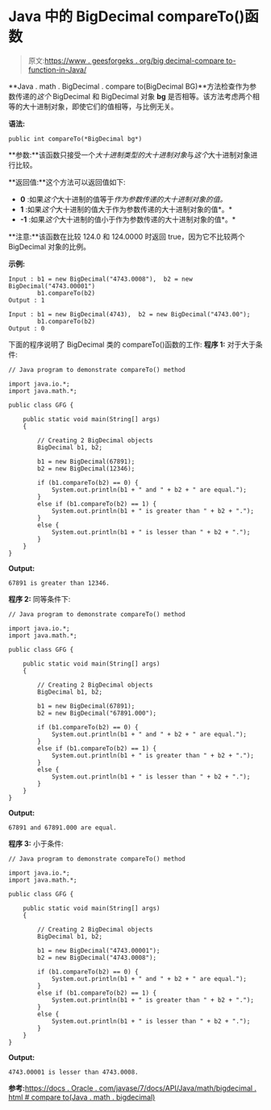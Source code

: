# Java 中的 BigDecimal compareTo()函数

> 原文:[https://www . geesforgeks . org/big decimal-compare to-function-in-Java/](https://www.geeksforgeeks.org/bigdecimal-compareto-function-in-java/)

**Java . math . BigDecimal . compare to(BigDecimal BG)**方法检查作为参数传递的*这个* BigDecimal 和 BigDecimal 对象 **bg** 是否相等。该方法考虑两个相等的大十进制对象，即使它们的值相等，与比例无关。

**语法:**

```
public int compareTo(*BigDecimal bg*)
```

**参数:**该函数只接受一个*大十进制类型的大十进制对象*与*这个*大十进制对象进行比较。

**返回值:**这个方法可以返回值如下:

*   **0** :如果*这个*大十进制的值等于*作为参数传递的大十进制对象的值。*
*   **1** :如果*这个*大十进制的值大于作为参数传递的大十进制对象的值*。*
*   **-1** :如果*这个*大十进制的值小于作为参数传递的大十进制对象的值*。*

**注意:**该函数在比较 124.0 和 124.0000 时返回 true，因为它不比较两个 BigDecimal 对象的比例。

**示例:**

```
Input : b1 = new BigDecimal("4743.0008"),  b2 = new BigDecimal("4743.00001")
        b1.compareTo(b2)
Output : 1

Input : b1 = new BigDecimal(4743),  b2 = new BigDecimal("4743.00");
        b1.compareTo(b2)
Output : 0

```

下面的程序说明了 BigDecimal 类的 compareTo()函数的工作:
**程序 1:** 对于大于条件:

```
// Java program to demonstrate compareTo() method

import java.io.*;
import java.math.*;

public class GFG {

    public static void main(String[] args)
    {

        // Creating 2 BigDecimal objects
        BigDecimal b1, b2;

        b1 = new BigDecimal(67891);
        b2 = new BigDecimal(12346);

        if (b1.compareTo(b2) == 0) {
            System.out.println(b1 + " and " + b2 + " are equal.");
        }
        else if (b1.compareTo(b2) == 1) {
            System.out.println(b1 + " is greater than " + b2 + ".");
        }
        else {
            System.out.println(b1 + " is lesser than " + b2 + ".");
        }
    }
}
```

**Output:**

```
67891 is greater than 12346.

```

**程序 2:** 同等条件下:

```
// Java program to demonstrate compareTo() method

import java.io.*;
import java.math.*;

public class GFG {

    public static void main(String[] args)
    {

        // Creating 2 BigDecimal objects
        BigDecimal b1, b2;

        b1 = new BigDecimal(67891);
        b2 = new BigDecimal("67891.000");

        if (b1.compareTo(b2) == 0) {
            System.out.println(b1 + " and " + b2 + " are equal.");
        }
        else if (b1.compareTo(b2) == 1) {
            System.out.println(b1 + " is greater than " + b2 + ".");
        }
        else {
            System.out.println(b1 + " is lesser than " + b2 + ".");
        }
    }
}
```

**Output:**

```
67891 and 67891.000 are equal.

```

**程序 3:** 小于条件:

```
// Java program to demonstrate compareTo() method

import java.io.*;
import java.math.*;

public class GFG {

    public static void main(String[] args)
    {

        // Creating 2 BigDecimal objects
        BigDecimal b1, b2;

        b1 = new BigDecimal("4743.00001");
        b2 = new BigDecimal("4743.0008");

        if (b1.compareTo(b2) == 0) {
            System.out.println(b1 + " and " + b2 + " are equal.");
        }
        else if (b1.compareTo(b2) == 1) {
            System.out.println(b1 + " is greater than " + b2 + ".");
        }
        else {
            System.out.println(b1 + " is lesser than " + b2 + ".");
        }
    }
}
```

**Output:**

```
4743.00001 is lesser than 4743.0008.

```

**参考:**[https://docs . Oracle . com/javase/7/docs/API/Java/math/bigdecimal . html # compare to(Java . math . bigdecimal)](https://docs.oracle.com/javase/7/docs/api/java/math/BigDecimal.html#compareTo(java.math.BigDecimal))